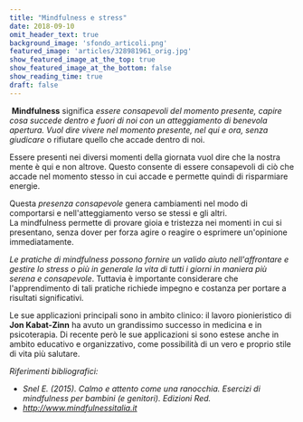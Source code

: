 ```yaml
---
title: "Mindfulness e stress"
date: 2018-09-10
omit_header_text: true
background_image: 'sfondo_articoli.png'
featured_image: 'articles/328981961_orig.jpg'
show_featured_image_at_the_top: true
show_featured_image_at_the_bottom: false
show_reading_time: true
draft: false
---
```


​ **Mindfulness** significa _essere consapevoli del momento presente, capire
cosa succede dentro e fuori di noi con un atteggiamento di benevola apertura.
Vuol dire vivere nel momento presente, nel qui e ora, senza giudicare_ o
rifiutare quello che accade dentro di noi.  
  
Essere presenti nei diversi momenti della giornata vuol dire che la nostra
mente è qui e non altrove. Questo consente di essere consapevoli di ciò che
accade nel momento stesso in cui accade e permette quindi di risparmiare
energie.  
  
Questa _presenza consapevole_ genera cambiamenti nel modo di comportarsi e
nell'atteggiamento verso se stessi e gli altri.  
​La mindfulness permette di provare gioia e tristezza nei momenti in cui si
presentano, senza dover per forza agire o reagire o esprimere un'opinione
immediatamente.  
  
 _Le pratiche di mindfulness possono fornire un valido aiuto nell'affrontare e
gestire lo stress o più in generale la vita di tutti i giorni in maniera più
serena e consapevole_. Tuttavia è importante considerare che l'apprendimento
di tali pratiche richiede impegno e costanza per portare a risultati
significativi.  
  
Le sue applicazioni principali sono in ambito clinico: il lavoro pionieristico
di **Jon Kabat-Zinn** ha avuto un grandissimo successo in medicina e in
psicoterapia. Di recente però le sue applicazioni si sono estese anche in
ambito educativo e organizzativo, come possibilità di un vero e proprio stile
di vita più salutare.  
  
 _Riferimenti bibliografici:_

  *  _Snel E. (2015). Calmo e attento come una ranocchia. Esercizi di mindfulness per bambini (e genitori). Edizioni Red._
  *  _http://www.mindfulnessitalia.it_

